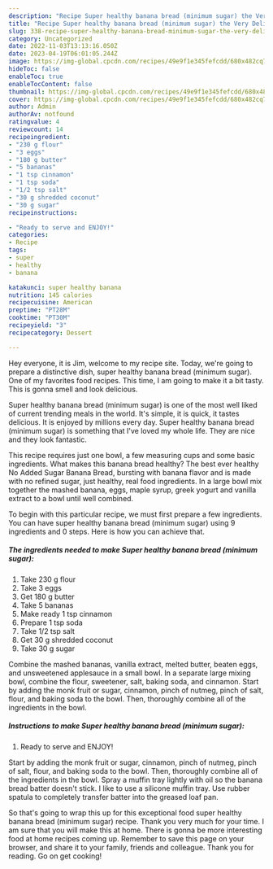 ```yaml
---
description: "Recipe Super healthy banana bread (minimum sugar) the Very Delicious"
title: "Recipe Super healthy banana bread (minimum sugar) the Very Delicious"
slug: 338-recipe-super-healthy-banana-bread-minimum-sugar-the-very-delicious
category: Uncategorized
date: 2022-11-03T13:13:16.050Z
date: 2023-04-19T06:01:05.244Z
image: https://img-global.cpcdn.com/recipes/49e9f1e345fefcdd/680x482cq70/super-healthy-banana-bread-minimum-sugar-recipe-main-photo.jpg
hideToc: false
enableToc: true
enableTocContent: false
thumbnail: https://img-global.cpcdn.com/recipes/49e9f1e345fefcdd/680x482cq70/super-healthy-banana-bread-minimum-sugar-recipe-main-photo.jpg
cover: https://img-global.cpcdn.com/recipes/49e9f1e345fefcdd/680x482cq70/super-healthy-banana-bread-minimum-sugar-recipe-main-photo.jpg
author: Admin
authorAv: notfound
ratingvalue: 4
reviewcount: 14
recipeingredient:
- "230 g flour"
- "3 eggs"
- "180 g butter"
- "5 bananas"
- "1 tsp cinnamon"
- "1 tsp soda"
- "1/2 tsp salt"
- "30 g shredded coconut"
- "30 g sugar"
recipeinstructions:

- "Ready to serve and ENJOY!"
categories:
- Recipe
tags:
- super
- healthy
- banana

katakunci: super healthy banana 
nutrition: 145 calories
recipecuisine: American
preptime: "PT28M"
cooktime: "PT30M"
recipeyield: "3"
recipecategory: Dessert

---
```



Hey everyone, it is Jim, welcome to my recipe site. Today, we're going to prepare a distinctive dish, super healthy banana bread (minimum sugar). One of my favorites food recipes. This time, I am going to make it a bit tasty. This is gonna smell and look delicious.

Super healthy banana bread (minimum sugar) is one of the most well liked of current trending meals in the world. It's simple, it is quick, it tastes delicious. It is enjoyed by millions every day. Super healthy banana bread (minimum sugar) is something that I've loved my whole life. They are nice and they look fantastic.

This recipe requires just one bowl, a few measuring cups and some basic ingredients. What makes this banana bread healthy? The best ever healthy No Added Sugar Banana Bread, bursting with banana flavor and is made with no refined sugar, just healthy, real food ingredients. In a large bowl mix together the mashed banana, eggs, maple syrup, greek yogurt and vanilla extract to a bowl until well combined.


To begin with this particular recipe, we must first prepare a few ingredients. You can have super healthy banana bread (minimum sugar) using 9 ingredients and 0 steps. Here is how you can achieve that.

<!--inarticleads1-->

##### The ingredients needed to make Super healthy banana bread (minimum sugar):

1. Take 230 g flour
1. Take 3 eggs
1. Get 180 g butter
1. Take 5 bananas
1. Make ready 1 tsp cinnamon
1. Prepare 1 tsp soda
1. Take 1/2 tsp salt
1. Get 30 g shredded coconut
1. Take 30 g sugar


Combine the mashed bananas, vanilla extract, melted butter, beaten eggs, and unsweetened applesauce in a small bowl. In a separate large mixing bowl, combine the flour, sweetener, salt, baking soda, and cinnamon. Start by adding the monk fruit or sugar, cinnamon, pinch of nutmeg, pinch of salt, flour, and baking soda to the bowl. Then, thoroughly combine all of the ingredients in the bowl. 

<!--inarticleads2-->

##### Instructions to make Super healthy banana bread (minimum sugar):


1. Ready to serve and ENJOY!

Start by adding the monk fruit or sugar, cinnamon, pinch of nutmeg, pinch of salt, flour, and baking soda to the bowl. Then, thoroughly combine all of the ingredients in the bowl. Spray a muffin tray lightly with oil so the banana bread batter doesn&#39;t stick. I like to use a silicone muffin tray. Use rubber spatula to completely transfer batter into the greased loaf pan. 

So that's going to wrap this up for this exceptional food super healthy banana bread (minimum sugar) recipe. Thank you very much for your time. I am sure that you will make this at home. There is gonna be more interesting food at home recipes coming up. Remember to save this page on your browser, and share it to your family, friends and colleague. Thank you for reading. Go on get cooking!
